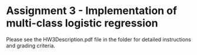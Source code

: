 # Assignment 3 - Implementation of multi-class logistic regression

Please see the HW3Description.pdf file in the folder for detailed instructions and grading criteria.
